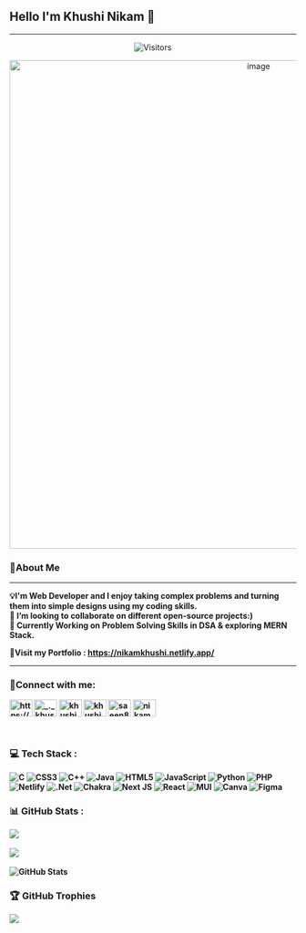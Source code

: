 
## Hello I'm Khushi Nikam 👋  

----
<div align="center"><img alt="Visitors" src="https://komarev.com/ghpvc/?username=khushin893&style=flat&labelColor=black&logo=github&label=PROFILE+VIEWS&color=blue"/></div>
<p align="center">  
<img width="859" alt="image" src="https://user-images.githubusercontent.com/92162945/208500196-9075c65c-1e4f-476b-9dac-2f59bcfabc15.png">
<h3 align="left">🌟About Me</h3><hr/>
<b>💡I'm Web Developer and I enjoy taking complex problems and turning them into simple designs using my coding skills. 
<br>👯 I’m looking to collaborate on  different open-source projects:)
<br>🌱 Currently Working on Problem Solving Skills in DSA & exploring MERN Stack.<br>
<p> 🔹Visit my Portfolio : <a href="https://nikamkhushi.netlify.app/">https://nikamkhushi.netlify.app/</a><br/>
<hr/><b/>
<h3 align="left">🔗Connect with me:</h3>
<p align="left">
<a href="https://www.linkedin.com/in/khushi-nikam-2727491b3/" target="blank"><img align="center" src="https://raw.githubusercontent.com/rahuldkjain/github-profile-readme-generator/master/src/images/icons/Social/linked-in-alt.svg" alt="https://www.linkedin.com/in/khushi-nikam-2727491b3/" height="30" width="40" /></a>
<a href="https://instagram.com/_._khushi89_._" target="blank"><img align="center" src="https://raw.githubusercontent.com/rahuldkjain/github-profile-readme-generator/master/src/images/icons/Social/instagram.svg" alt="_._khushi89_._" height="30" width="40" /></a>
<a href="https://www.codechef.com/users/khushi_893" target="blank"><img align="center" src="https://cdn.jsdelivr.net/npm/simple-icons@3.1.0/icons/codechef.svg" alt="khushi_893" height="30" width="40" /></a>
<a href="https://www.hackerrank.com/khushi03_it" target="blank"><img align="center" src="https://raw.githubusercontent.com/rahuldkjain/github-profile-readme-generator/master/src/images/icons/Social/hackerrank.svg" alt="khushi03_it" height="30" width="40" /></a>
<a href="https://www.leetcode.com/saeen893" target="blank"><img align="center" src="https://raw.githubusercontent.com/rahuldkjain/github-profile-readme-generator/master/src/images/icons/Social/leet-code.svg" alt="saeen893" height="30" width="40" /></a>
<a href="https://auth.geeksforgeeks.org/user/nikamkhushi" target="blank"><img align="center" src="https://raw.githubusercontent.com/rahuldkjain/github-profile-readme-generator/master/src/images/icons/Social/geeks-for-geeks.svg" alt="nikamkhushi" height="30" width="40" /></a>
</p>
<br/>

### 💻 Tech Stack :
![C](https://img.shields.io/badge/c-%2300599C.svg?style=for-the-badge&logo=c&logoColor=white) ![CSS3](https://img.shields.io/badge/css3-%231572B6.svg?style=for-the-badge&logo=css3&logoColor=white) ![C++](https://img.shields.io/badge/c++-%2300599C.svg?style=for-the-badge&logo=c%2B%2B&logoColor=white) ![Java](https://img.shields.io/badge/java-%23ED8B00.svg?style=for-the-badge&logo=java&logoColor=white) ![HTML5](https://img.shields.io/badge/html5-%23E34F26.svg?style=for-the-badge&logo=html5&logoColor=white) ![JavaScript](https://img.shields.io/badge/javascript-%23323330.svg?style=for-the-badge&logo=javascript&logoColor=%23F7DF1E) ![Python](https://img.shields.io/badge/python-3670A0?style=for-the-badge&logo=python&logoColor=ffdd54) ![PHP](https://img.shields.io/badge/php-%23777BB4.svg?style=for-the-badge&logo=php&logoColor=white) ![Netlify](https://img.shields.io/badge/netlify-%23000000.svg?style=for-the-badge&logo=netlify&logoColor=#00C7B7) ![.Net](https://img.shields.io/badge/.NET-5C2D91?style=for-the-badge&logo=.net&logoColor=white) ![Chakra](https://img.shields.io/badge/chakra-%234ED1C5.svg?style=for-the-badge&logo=chakraui&logoColor=white) ![Next JS](https://img.shields.io/badge/Next-black?style=for-the-badge&logo=next.js&logoColor=white) ![React](https://img.shields.io/badge/react-%2320232a.svg?style=for-the-badge&logo=react&logoColor=%2361DAFB) ![MUI](https://img.shields.io/badge/MUI-%230081CB.svg?style=for-the-badge&logo=material-ui&logoColor=white) ![Canva](https://img.shields.io/badge/Canva-%2300C4CC.svg?style=for-the-badge&logo=Canva&logoColor=white) 	![Figma](https://img.shields.io/badge/figma-%23F24E1E.svg?style=for-the-badge&logo=figma&logoColor=white)<br/>

### 📊 GitHub Stats :
![](https://github-readme-stats.vercel.app/api?username=KhushiN893&theme=dark&hide_border=false&include_all_commits=true&count_private=false)  <br/><br/>
![](https://github-readme-streak-stats.herokuapp.com/?user=KhushiN893&theme=dark&hide_border=false)<br/><br/>
![GitHub Stats](https://github-readme-stats.vercel.app/api/top-langs/?username=KhushiN893&theme=tokyonight&hide=scss,Html,Ruby,Hack,css,C,Shell)
### 🏆 GitHub Trophies
![](https://github-profile-trophy.vercel.app/?username=KhushiN893&theme=discord&no-frame=false&no-bg=true&margin-w=4)


